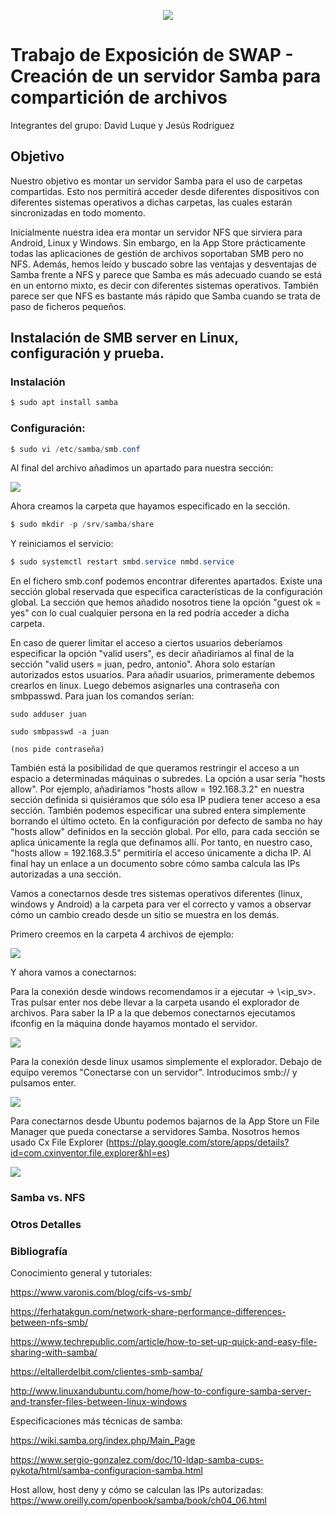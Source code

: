 <p align="center">
  <img src="https://www.redeszone.net/app/uploads/2018/03/Servidores-SAMBA.png?x=634&y=309">
</p>

# Trabajo de Exposición de SWAP - Creación de un servidor Samba para compartición de archivos
Integrantes del grupo: David Luque y Jesús Rodríguez

## Objetivo
Nuestro objetivo es montar un servidor Samba para el uso de carpetas compartidas. Esto nos permitirá acceder desde diferentes dispositivos con diferentes sistemas operativos a dichas carpetas, las cuales estarán sincronizadas en todo momento.

Inicialmente nuestra idea era montar un servidor NFS que sirviera para Android, Linux y Windows. Sin embargo, en la App Store prácticamente todas las aplicaciones de gestión de archivos soportaban SMB pero no NFS. Además, hemos leído y buscado sobre las ventajas y desventajas de Samba frente a NFS y parece que Samba es más adecuado cuando se está en un entorno mixto, es decir con diferentes sistemas operativos. También parece ser que NFS es bastante más rápido que Samba cuando se trata de paso de ficheros pequeños.

## Instalación de SMB server en Linux, configuración y prueba.

### Instalación

```PowerShell
$ sudo apt install samba
```

### Configuración:
```PowerShell
$ sudo vi /etc/samba/smb.conf
```
Al final del archivo añadimos un apartado para nuestra sección:

<img src="https://github.com/davidluque1/SWAP/blob/master/Trabajo%20Exposici%C3%B3n/fin_share.png">

Ahora creamos la carpeta que hayamos especificado en la sección. 

```PowerShell
$ sudo mkdir -p /srv/samba/share
```

Y reiniciamos el servicio: 

```PowerShell
$ sudo systemctl restart smbd.service nmbd.service
```

En el fichero smb.conf podemos encontrar diferentes apartados. Existe una sección global reservada que especifica características de la configuración global. La sección que hemos añadido nosotros tiene la opción "guest ok = yes" con lo cual cualquier persona en la red podría acceder a dicha carpeta. 

  En caso de querer limitar el acceso a ciertos usuarios deberíamos especificar la opción "valid users", es decir añadiríamos al final de la sección "valid users = juan, pedro, antonio". Ahora solo estarían autorizados estos usuarios. 
  Para añadir usuarios, primeramente debemos crearlos en linux. Luego debemos asignarles una contraseña con smbpasswd. Para juan los comandos serían: 
  
    sudo adduser juan
    
    sudo smbpasswd -a juan
    
    (nos pide contraseña)


También está la posibilidad de que queramos restringir el acceso a un espacio a determinadas máquinas o subredes. La opción a usar sería "hosts allow". Por ejemplo, añadiríamos "hosts allow = 192.168.3.2" en nuestra sección definida si quisiéramos que sólo esa IP pudiera tener acceso a esa sección. También podemos especificar una  subred entera simplemente borrando el último octeto. 
  En la configuración por defecto de samba no hay "hosts allow" definidos en la sección global. Por ello, para cada sección se aplica únicamente la regla que definamos allí. Por tanto, en nuestro caso, "hosts allow = 192.168.3.5"  permitiría el acceso únicamente a dicha IP. Al final hay un enlace a un documento sobre cómo samba calcula las IPs autorizadas a una sección.

Vamos a conectarnos desde tres sistemas operativos diferentes (linux, windows y Android) a la carpeta para ver el correcto y vamos a observar cómo un cambio creado desde un sitio se muestra en los demás.

Primero creemos en la carpeta 4 archivos de ejemplo:

<img src="https://github.com/davidluque1/SWAP/blob/master/Trabajo%20Exposici%C3%B3n/touchs.png">

Y ahora vamos a conectarnos:

Para la conexión desde windows recomendamos ir a ejecutar -> \\<ip_sv>. Tras pulsar enter nos debe llevar a la carpeta usando el explorador de archivos. Para saber la IP a la que debemos conectarnos ejecutamos ifconfig en la máquina donde hayamos montado el servidor. 

<img src="https://github.com/davidluque1/SWAP/blob/master/Trabajo%20Exposici%C3%B3n/resultado_touchs.png">


Para la conexión desde linux usamos simplemente el explorador. Debajo de equipo veremos "Conectarse con un servidor". Introducimos smb://<ip> y pulsamos enter.

<img src="https://github.com/davidluque1/SWAP/blob/master/Trabajo%20Exposici%C3%B3n/resultado_touchs_ubuntu.png">


Para conectarnos desde Ubuntu podemos bajarnos de la App Store un File Manager que pueda conectarse a servidores Samba. Nosotros hemos usado Cx File Explorer (https://play.google.com/store/apps/details?id=com.cxinventor.file.explorer&hl=es)

<img src="https://github.com/davidluque1/SWAP/blob/master/cambios_android.jpeg">

### Samba vs. NFS

### Otros Detalles

### Bibliografía

Conocimiento general y tutoriales:

https://www.varonis.com/blog/cifs-vs-smb/

https://ferhatakgun.com/network-share-performance-differences-between-nfs-smb/

https://www.techrepublic.com/article/how-to-set-up-quick-and-easy-file-sharing-with-samba/

https://eltallerdelbit.com/clientes-smb-samba/

http://www.linuxandubuntu.com/home/how-to-configure-samba-server-and-transfer-files-between-linux-windows

Especificaciones más técnicas de samba: 

https://wiki.samba.org/index.php/Main_Page

https://www.sergio-gonzalez.com/doc/10-ldap-samba-cups-pykota/html/samba-configuracion-samba.html

Host allow, host deny y cómo se calculan las IPs autorizadas:
https://www.oreilly.com/openbook/samba/book/ch04_06.html
